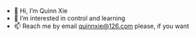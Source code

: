 - 👋 Hi, I’m Quinn Xie
- 👀 I’m interested in control and learning
- 📫 Reach me by email quinnxie@126.com please, if you want
<!---
- 🌱 I’m currently learning 
- 💞️ I’m looking to collaborate on ...

--->

<!---
QuinnXie/QuinnXie is a ✨ unique ✨ repository because its `README.md` (this file) appears on your GitHub profile.
You can click the Preview link to take a look at your changes.
--->
